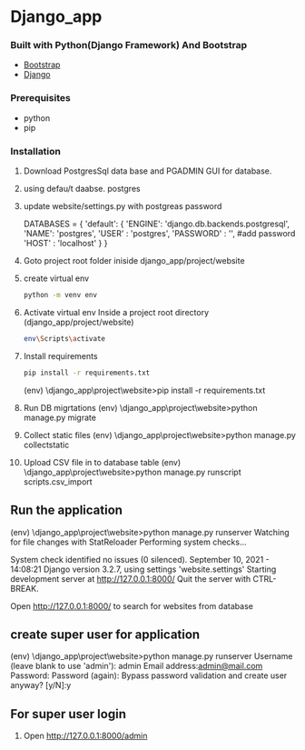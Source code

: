 # Django_app

### Built with Python(Django Framework) And Bootstrap 
* [Bootstrap](https://getbootstrap.com)
* [Django](https://www.djangoproject.com/)

### Prerequisites
* python
* pip

### Installation
1. Download PostgresSql data base and PGADMIN GUI for database.
2. using defau/t daabse. postgres
3. update website/settings.py with postgreas password

    DATABASES = {
        'default': {
            'ENGINE': 'django.db.backends.postgresql',
            'NAME': 'postgres',
            'USER' : 'postgres',
            'PASSWORD' : '', #add password
            'HOST' : 'localhost'
        }
    }
4. Goto project root folder iniside django_app/project/website
5. create virtual env
    ```sh
    python -m venv env
   ```

6. Activate virtual env
    Inside a project root directory (django_app/project/website)
    ```sh
    env\Scripts\activate
    ```

7. Install requirements
    ```sh
    pip install -r requirements.txt
    ```
    (env) <projectlocation>\django_app\project\website>pip install -r requirements.txt

8. Run DB migrtations
    (env) <projectlocation>\django_app\project\website>python manage.py migrate

9. Collect static files
    (env) <projectlocation>\django_app\project\website>python manage.py collectstatic

10. Upload CSV file in to database table
    (env) <projectlocation>\django_app\project\website>python manage.py runscript scripts.csv_import

## Run the application
(env) <projectlocation>\django_app\project\website>python manage.py runserver
Watching for file changes with StatReloader
Performing system checks...

System check identified no issues (0 silenced).
September 10, 2021 - 14:08:21
Django version 3.2.7, using settings 'website.settings'
Starting development server at http://127.0.0.1:8000/
Quit the server with CTRL-BREAK.

Open http://127.0.0.1:8000/ to search for websites from database


## create super user for application

(env) <projectlocation>\django_app\project\website>python manage.py runserver
Username (leave blank to use 'admin'): admin
Email address:admin@mail.com
Password:
Password (again):
Bypass password validation and create user anyway? [y/N]:y


## For super user login
1. Open http://127.0.0.1:8000/admin